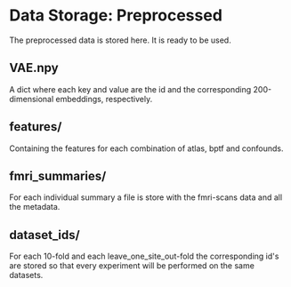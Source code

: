 # Data Storage: Preprocessed
The preprocessed data is stored here. It is ready to be used.

## VAE.npy
A dict where each key and value are the id and the corresponding 200-dimensional embeddings, respectively.

## features/
Containing the features for each combination of atlas, bptf and confounds.

## fmri_summaries/
For each individual summary a file is store with the fmri-scans data and all the metadata.

## dataset_ids/
For each 10-fold and each leave_one_site_out-fold the corresponding id's are stored so that every experiment will be performed on the same datasets.